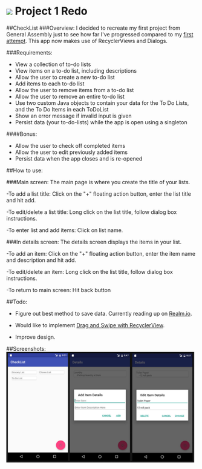 # ![](https://ga-dash.s3.amazonaws.com/production/assets/logo-9f88ae6c9c3871690e33280fcf557f33.png) Project 1 Redo
##CheckList
###Overview:
I decided to recreate my first project from General Assembly just to see how far I've progressed compared to my [first attempt](https://github.com/chris-shum/GA-Project1).  This app now makes use of RecyclerViews and Dialogs.  

###Requirements:
- View a collection of to-do lists
- View items on a to-do list, including descriptions
- Allow the user to create a new to-do list
- Add items to each to-do list
- Allow the user to remove items from a to-do list
- Allow the user to remove an entire to-do list
- Use two custom Java objects to contain your data for the To Do Lists, and the To Do Items in each ToDoList
- Show an error message if invalid input is given
- Persist data (your to-do-lists) while the app is open using a singleton

####Bonus:
- Allow the user to check off completed items
- Allow the user to edit previously added items
- Persist data when the app closes and is re-opened

##How to use:

###Main screen:
  The main page is where you create the title of your lists.

  -To add a list title:
  Click on the "+" floating action button, enter the list title and hit add.

  -To edit/delete a list title:
  Long click on the list title, follow dialog box instructions.
  
  -To enter list and add items:
  Click on list name.


###In details screen:
The details screen displays the items in your list.

  -To add an item:
  Click on the "+" floating action button, enter the item name and description and hit add.

  -To edit/delete an item:
  Long click on the list title, follow dialog box instructions.
  
  -To return to main screen:
  Hit back button
  
##Todo:
  - Figure out best method to save data.  Currently reading up on <a href = "https://realm.io/">Realm.io</a>.
  
  - Would like to implement <a href = "https://medium.com/@ipaulpro/drag-and-swipe-with-recyclerview-b9456d2b1aaf">Drag and Swipe with RecyclerView</a>.

  - Improve design.
  
##Screenshots:
 <img src="checklist.jpg">
